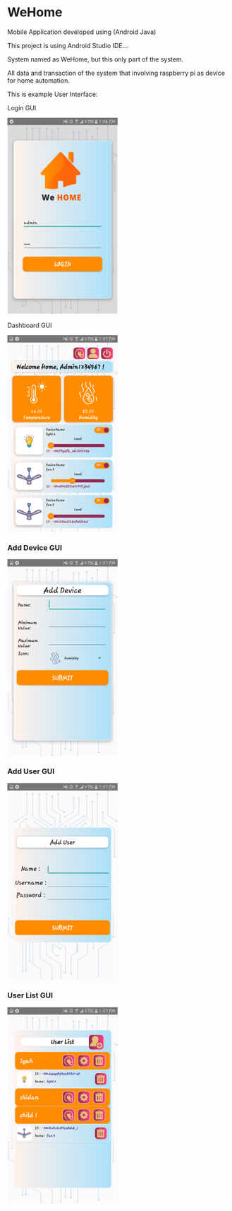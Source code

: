 # WeHome

Mobile Application developed using (Android Java)

This project is using Android Studio IDE...

System named as WeHome, but this only part of the system.

All data and transaction of the system that involving raspberry pi as device for home automation.

This is example User Interface:

<p>Login GUI</p>
<kbd><img src="https://github.com/shidandev/WeHome/blob/master/GUI/login module.png" width="250"></kbd>

<p>Dashboard GUI</p>
<kbd><img src="https://github.com/shidandev/WeHome/blob/master/GUI/Dashboard Module.png" width="250"></kbd>

<h3>Add Device GUI</h3>
<kbd><img src="https://github.com/shidandev/WeHome/blob/master/GUI/Add Device Module.png" width="250"></kbd>

<h3>Add User GUI</h3>
<kbd><img src="https://github.com/shidandev/WeHome/blob/master/GUI/Add User Module.png" width="250"></kbd>

<h3>User List GUI</h3>
<kbd><img src="https://github.com/shidandev/WeHome/blob/master/GUI/User List Module.png" width="250"></kbd>
